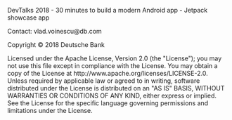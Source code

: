 DevTalks 2018 - 30 minutes to build a modern Android app - Jetpack showcase app
<p>
Contact: vlad.voinescu@db.com
<p>
Copyright © 2018 Deutsche Bank
<p>
Licensed under the Apache License, Version 2.0 (the "License");
you may not use this file except in compliance with the License.
You may obtain a copy of the License at <h>http://www.apache.org/licenses/LICENSE-2.0</h>.
Unless required by applicable law or agreed to in writing, software
distributed under the License is distributed on an "AS IS" BASIS,
WITHOUT WARRANTIES OR CONDITIONS OF ANY KIND, either express or implied.
See the License for the specific language governing permissions and
limitations under the License.
